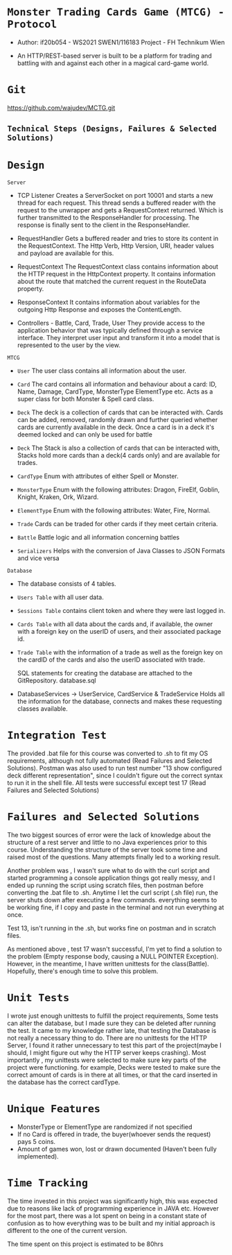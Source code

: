 # `Monster Trading Cards Game (MTCG) - Protocol`

- Author: if20b054 - WS2021 SWEN1/116183 Project  - FH Technikum Wien

- An HTTP/REST-based server is built to be a platform for trading and battling with and
  against each other in a magical card-game world. 

# `Git`
  https://github.com/wajudev/MCTG.git

## `Technical Steps (Designs, Failures & Selected Solutions)`

# `Design`

`Server` 
- TCP Listener
  Creates a ServerSocket on port 10001 and starts a new thread for each request. This thread sends a buffered reader 
  with the request to the unwrapper and gets a RequestContext returned. Which is further transmitted to the ResponseHandler 
  for processing. The response is finally sent to the client in the ResponseHandler.

- RequestHandler
  Gets a buffered reader and tries to store its content in the RequestContext. 
  The Http Verb, Http Version, URI, header values and payload are available for this.

- RequestContext
  The RequestContext class contains information about the HTTP request in the HttpContext property. 
  It contains information about the route that matched the current request in the RouteData property.

- ResponseContext
  It contains information about variables for the outgoing Http Response and exposes the ContentLength.

- Controllers - Battle, Card, Trade, User
  They provide access to the application behavior that was typically defined through a service interface. 
  They interpret user input and transform it into a model that is represented to the user by the view.

`MTCG`
- `User`
  The user class contains all information about the user.

- `Card`
  The card contains all information and behaviour about a card: ID, Name, Damage, CardType, MonsterType ElementType etc. 
  Acts as a super class for both Monster & Spell card class. 

- `Deck`
  The deck is a collection of cards that can be interacted with. 
  Cards can be added, removed, randomly drawn and further queried whether cards are currently available in the deck. 
  Once a card is in a deck it's deemed locked and can only be used for battle

- `Deck`
  The Stack is also a collection of cards that can be interacted with, Stacks hold more cards than a deck(4 cards only) and are available for trades.

- `CardType` 
  Enum with attributes of either Spell or Monster.

- `MonsterType` 
  Enum with the following attributes: Dragon, FireElf, Goblin, Knight, Kraken, Ork, Wizard.

- `ElementType`
  Enum with the following attributes: Water, Fire, Normal.

- `Trade`
  Cards can be traded for other cards if they meet certain criteria. 

- `Battle`
  Battle logic and all information concerning battles

- `Serializers`
  Helps with the conversion of Java Classes to JSON Formats and vice versa

`Database`
- The database consists of 4 tables.
- `Users Table` with all user data.
- `Sessions Table` contains client token and where they were last logged in. 
- `Cards Table` with all data about the cards and, if available, the owner with a foreign key on the userID of users, and their associated package id.
- `Trade Table` with the information of a trade as well as the foreign key on the cardID of the cards and also the userID associated with trade.

  SQL statements for creating the database are attached to the GitRepository.
  database.sql
- DatabaseServices -> UserService, CardService & TradeService
  Holds all the information for the database, connects and makes these requesting classes available.


# `Integration Test`
  
  The provided .bat file for this course was converted to .sh to fit my OS requirements, although not 
  fully automated (Read Failures and Selected Solutions). Postman was also used to run test number 
  "13 show configured deck different representation", 
  since I couldn't figure out the correct syntax to run it in the shell file. 
  All tests were successful except test 17 (Read Failures and Selected Solutions) 

# `Failures and Selected Solutions`

  The two biggest sources of error were the lack of knowledge about the structure of a rest server 
  and little to no Java experiences prior to this course. 
  Understanding the structure of the server took some time and raised most of the questions. Many attempts finally led to a working result.
 
  Another problem was , I wasn't sure what to do with the curl script and started programming a console application
  things got really messy, and I ended up running the script using scratch files, then postman before converting the .bat file to .sh.
  Anytime I let the curl script (.sh file) run, the server shuts down after executing a few commands.
  everything seems to be working fine, if I copy and paste in the terminal and not run everything at once.

  Test 13, isn't running in the .sh, but works fine on postman and in scratch files.

  As mentioned above , test 17 wasn't successful, I'm yet to find a solution to the problem (Empty response body, causing a NULL POINTER Exception).
  However, in the meantime, I have written unittests for the class(Battle). Hopefully, there's enough time to solve this problem.


# `Unit Tests`
  I wrote just enough unittests to fulfill the project requirements, Some tests can alter the database, 
  but I made sure they can be deleted after running the test. It came to my knowledge rather late, that testing the 
  Database is not really a necessary thing to do. There are no unittests for the HTTP Server, I found it rather 
  unnecessary to test this part of the project(maybe I should, I might figure out why the HTTP server keeps crashing).
  Most importantly , my unittests were selected to make sure key parts of the project were functioning. for example, Decks
  were tested to make sure the correct amount of cards is in there at all times, or that the card inserted in the database has the
  correct cardType.

# `Unique Features`
   - MonsterType or ElementType are randomized if not specified
   - If no Card is offered in trade, the buyer(whoever sends the request) pays 5 coins.
   - Amount of games won, lost or drawn documented  (Haven't been fully implemented).

# `Time Tracking`

  The time invested in this project was significantly high, this was expected due to reasons like lack of programming experience in JAVA etc. 
  However for the most part, there was a lot spent on being in a constant state of confusion as to how everything was to be built and my initial approach 
  is different to the one of the current version.

  The time spent on this project is estimated to be 80hrs 